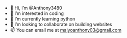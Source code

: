 - 👋 Hi, I’m @Anthony3480
- 👀 I’m interested in coding
- 🌱 I’m currently learning python
- 💞️ I’m looking to collaborate on building websites
- 📫 You can email me at maiyoanthony03@gmail.com

<!---
Anthony3480/Anthony3480 is a ✨ special ✨ repository because its `README.md` (this file) appears on your GitHub profile.
You can click the Preview link to take a look at your changes.
--->
